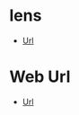 # lens

- [Url](https://lens.snapchat.com/2b992dac473a46469100a18641ed4bf4?share_id=BlQw8NcOn9s&locale=en-IN)

# Web Url

- [Url](https://lens.snap.com/experience/0be94633-d7e7-4518-9392-acea73f0f2aa)
